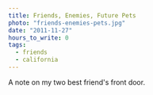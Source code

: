 ```yaml
---
title: Friends, Enemies, Future Pets
photo: "friends-enemies-pets.jpg"
date: "2011-11-27"
hours_to_write: 0
tags:
  - friends
  - california
---
```


A note on my two best friend's front door.
